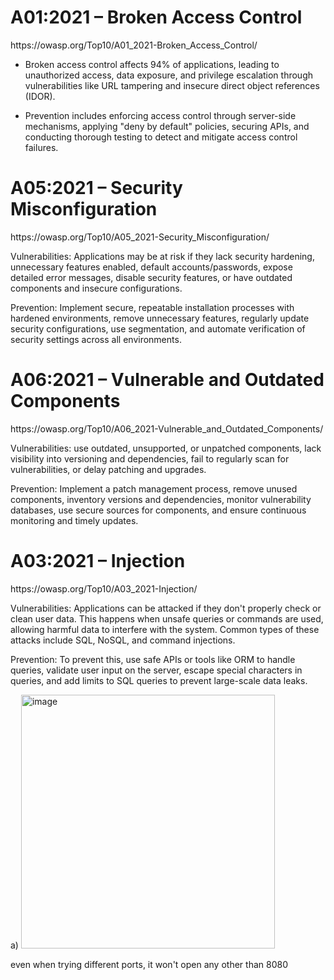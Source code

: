 <h1>A01:2021 – Broken Access Control</h1>
https://owasp.org/Top10/A01_2021-Broken_Access_Control/

- Broken access control affects 94% of applications, leading to unauthorized access, data exposure, and privilege escalation through vulnerabilities like URL tampering and insecure direct object references (IDOR).

- Prevention includes enforcing access control through server-side mechanisms, applying "deny by default" policies, securing APIs, and conducting thorough testing to detect and mitigate access control failures.

<h1>A05:2021 – Security Misconfiguration</h1>
https://owasp.org/Top10/A05_2021-Security_Misconfiguration/

Vulnerabilities: Applications may be at risk if they lack security hardening,  unnecessary features enabled, default accounts/passwords, expose detailed error messages, disable security features, or have outdated components and insecure configurations.

Prevention: Implement secure, repeatable installation processes with hardened environments, remove unnecessary features, regularly update security configurations, use segmentation, and automate verification of security settings across all environments.  

<h1>A06:2021 – Vulnerable and Outdated Components</h1>
https://owasp.org/Top10/A06_2021-Vulnerable_and_Outdated_Components/

Vulnerabilities: use outdated, unsupported, or unpatched components, lack visibility into versioning and dependencies, fail to regularly scan for vulnerabilities, or delay patching and upgrades.

Prevention: Implement a patch management process, remove unused components, inventory versions and dependencies, monitor vulnerability databases, use secure sources for components, and ensure continuous monitoring and timely updates.

<h1>A03:2021 – Injection</h1>
https://owasp.org/Top10/A03_2021-Injection/

Vulnerabilities: Applications can be attacked if they don't properly check or clean user data. This happens when unsafe queries or commands are used, allowing harmful data to interfere with the system. Common types of these attacks include SQL, NoSQL, and command injections.

Prevention: To prevent this, use safe APIs or tools like ORM to handle queries, validate user input on the server, escape special characters in queries, and add limits to SQL queries to prevent large-scale data leaks.

a) <img width="406" alt="image" src="https://github.com/user-attachments/assets/4610a00f-ebcb-4344-b394-87481511d311">

even when trying different ports, it won't open any other than 8080

